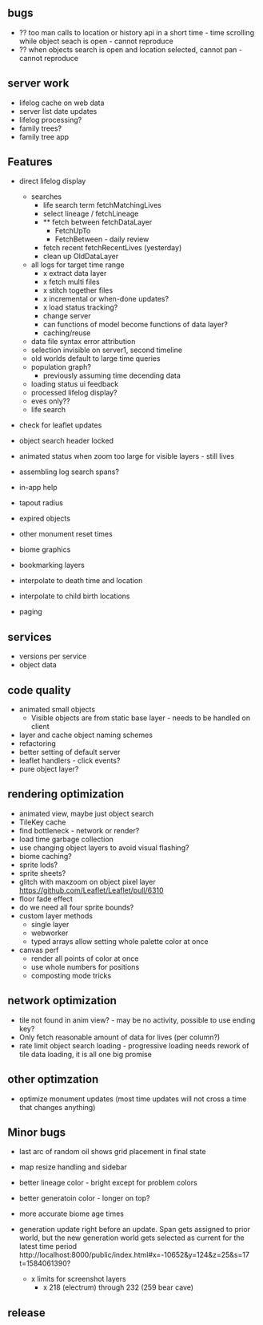 ## bugs
- ?? too man calls to location or history api in a short time - time scrolling while object seach is open - cannot reproduce
- ?? when objects search is open and location selected, cannot pan - cannot reproduce

## server work
- lifelog cache on web data
- server list date updates
- lifelog processing?
- family trees?
- family tree app

## Features
- direct lifelog display
  - searches
    - life search term fetchMatchingLives
    - select lineage / fetchLineage
    - ** fetch between fetchDataLayer
      - FetchUpTo
      - FetchBetween - daily review
    - fetch recent fetchRecentLives (yesterday)
    - clean up OldDataLayer
  - all logs for target time range
    - x extract data layer
    - x fetch multi files
    - x stitch together files
    - x incremental or when-done updates?
    - x load status tracking?
    - change server
    - can functions of model become functions of data layer?
    - caching/reuse
  - data file syntax error attribution
  - selection invisible on server1, second timeline
  - old worlds default to large time queries
  - population graph?
    - previously assuming time decending data
  - loading status ui feedback
  - processed lifelog display?
  - eves only??
  - life search
- check for leaflet updates

- object search header locked
- animated status when zoom too large for visible layers - still lives
- assembling log search spans?
- in-app help
- tapout radius
- expired objects
- other monument reset times
- biome graphics
- bookmarking layers
- interpolate to death time and location
- interpolate to child birth locations
- paging

## services
- versions per service
- object data

## code quality
- animated small objects
  - Visible objects are from static base layer - needs to be handled on client
- layer and cache object naming schemes
- refactoring
- better setting of default server
- leaflet handlers - click events?
- pure object layer?


## rendering optimization
- animated view, maybe just object search
- TileKey cache
- find bottleneck - network or render?
- load time garbage collection
- use changing object layers to avoid visual flashing?
- biome caching?
- sprite lods?
- sprite sheets?
- glitch with maxzoom on object pixel layer https://github.com/Leaflet/Leaflet/pull/6310
- floor fade effect
- do we need all four sprite bounds?
- custom layer methods
  - single layer
  - webworker
  - typed arrays allow setting whole palette color at once
- canvas perf
  - render all points of color at once
  - use whole numbers for positions
  - composting mode tricks

## network optimization
- tile not found in anim view? - may be no activity, possible to use ending key?
- Only fetch reasonable amount of data for lives (per column?)
- rate limit object search loading - progressive loading needs rework of tile data loading, it is all one big promise

## other optimzation
- optimize monument updates (most time updates will not cross a time that changes anything)

## Minor bugs
- last arc of random oil shows grid placement in final state
- map resize handling and sidebar
- better lineage color - bright except for problem colors
- better generatoin color - longer on top?
- more accurate biome age times
- generation update right before an update. Span gets assigned to prior world, but the new generation world gets selected as current for the latest time period
  http://localhost:8000/public/index.html#x=-10652&y=124&z=25&s=17
  t=1584061390?

  - x limits for screenshot layers
    - x 218 (electrum) through 232 (259 bear cave)

## release
